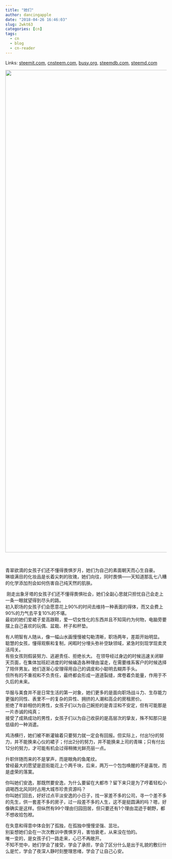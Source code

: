 ```yaml
---
title: "她们"
author: dancingapple
date: "2018-04-26 16:46:03"
slug: 2wkt63
categories: [cn]
tags: 
  - cn
  - blog
  - cn-reader
---
```


Links: [steemit.com](https://steemit.com/cn/@dancingapple/2wkt63), [cnsteem.com](https://cnsteem.com/cn/@dancingapple/2wkt63), [busy.org](https://busy.org/cn/@dancingapple/2wkt63), [steemdb.com](https://steemdb.com/cn/@dancingapple/2wkt63), [steemd.com](https://steemd.com/cn/@dancingapple/2wkt63)

<html>
<p><img src="https://steemitimages.com/DQmbG82BVs2dwJaxR8fd6JDxTUnvppkB2DRYALn8gcDzSoH/034ED1D9-E878-4B6F-AC51-0AE820719A94.jpeg" width="720" height="1508"/></p>
<p><br></p>
<p>青翠欲滴的女孩子们还不懂得畏惧岁月，她们为自己的素面朝天而心生自豪。<br>
琳琅满目的化妆品是长着尖刺的玫瑰，她们向往，同时畏惧——天知道那乱七八糟的化学添加剂会如何伤害自己纯天然的肌肤。</p>
<p>&nbsp;刚走出象牙塔的女孩子们还不懂得畏惧社会，她们全副心思就只担忧自己会走上一条一眼就望得到尽头的路。 <br>
初入职场的女孩子们会愿意花上90%的时间去维持一种表面的得体，而又会费上90%的力气去平复10%的不堪。 <br>
最初的她们爱裙子爱高跟鞋，爱一切女性化的东西并且不知简约为何物，电脑旁要摆上自己喜欢的玩偶、盆栽、杯子和杯垫。&nbsp;</p>
<p>有人明智有人随从，像一幅山水画慢慢被勾勒清晰，职场两年，差距开始明显。 <br>
聪慧的女孩，懂得观察和复制，闲暇时分埋头弥补空缺领域，紧急时刻现学现卖灵活闯关。<br>
 有些女孩则假装努力、逃避责任、拒绝长大。 在领导经过身边的时候迅速关闭聊天页面，在集体加班赶进度的时候编造各种理由溜走，在需要维系客户的时候选择了陪伴男友。她们逐渐心安理得用自己的调皮和小聪明去糊弄手头。<br>
但所有的不重视和不负责任，最终都会形成一道道裂缝，席卷着负能量，作用于不久后的未来。</p>
<p>华服与美食并不是日常生活的第一对象，她们更多的是面向职场战斗力、生存能力更强的同性、表里不一的复杂的异性、拥挤的人潮和高企的房租房价。 <br>
拒绝了年龄相仿的男性，女孩子们以为自己婉拒的是青涩和不安定，但有可能那是一片赤诚的纯真；<br>
接受了成熟成功的男性，女孩子们以为自己收获的是高层次的挚友，殊不知那只是低级的一种消遣。&nbsp;</p>
<p>鸡汤横行，她们被不断灌输着只要努力就一定会有回报。但实际上，付出1分的努力，并不能换来心仪的裙子；付出2分的努力，并不能换来上司的青睐；只有付出12分的努力，才可能有机会过得稍微光鲜亮丽一点。&nbsp;</p>
<p>升职伴随而来的不是掌声，而是眼角的鱼尾纹。<br>
 曾经最大的愿望是逛街能花上个两千块，后来，两万一个包包唤醒的不是喜悦，而是虚荣的落寞。&nbsp;</p>
<p>你叫她们安逸，那既然要安逸，为什么要留在大都市？留下来只是为了哼着轻松小调喝西北风同时占用大城市珍贵资源吗？<br>
你叫她们回去，好好过点平淡安逸的小日子，找一家差不多的公司，寻一个差不多的先生，供一套差不多的房子，过一段差不多的人生，这不是挺圆满的吗？嗯，好像确实是这样。但纵然有99个理由归园田居，但只要还有1个理由混迹于朝野，都不想收拾包袱。</p>
<p>在失意和得意中体会到了孤独，在孤独中慢慢坚强、茁壮。<br>
别妄想她们会在一次次教训中畏惧岁月，害怕衰老，从来没在怕的。<br>
唯一变的，是女孩子们一路走来，心已不再敞开。 <br>
不知不觉中，她们学会了接受，学会了承担，学会了区分什么是出于礼貌的敷衍什么是忙，学会了夜深人静时刻整理思绪，学会了让自己心安。</p>
</html>
